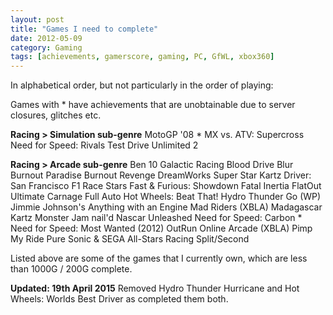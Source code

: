 ```yaml
---
layout: post
title: "Games I need to complete"
date: 2012-05-09
category: Gaming
tags: [achievements, gamerscore, gaming, PC, GfWL, xbox360]
---
```


In alphabetical order, but not particularly in the order of playing:

Games with * have achievements that are unobtainable due to server closures, glitches etc.

<strong>Racing &gt; Simulation sub-genre</strong>
MotoGP '08 *
MX vs. ATV: Supercross
Need for Speed: Rivals
Test Drive Unlimited 2

<strong>Racing &gt; Arcade sub-genre</strong>
Ben 10 Galactic Racing
Blood Drive
Blur
Burnout Paradise
Burnout Revenge
DreamWorks Super Star Kartz
Driver: San Francisco
F1 Race Stars
Fast &amp; Furious: Showdown
Fatal Inertia
FlatOut Ultimate Carnage
Full Auto
Hot Wheels: Beat That!
Hydro Thunder Go (WP)
Jimmie Johnson's Anything with an Engine
Mad Riders (XBLA)
Madagascar Kartz
Monster Jam
nail'd
Nascar Unleashed
Need for Speed: Carbon *
Need for Speed: Most Wanted (2012)
OutRun Online Arcade (XBLA)
Pimp My Ride
Pure
Sonic &amp; SEGA All-Stars Racing
Split/Second

Listed above are some of the games that I currently own, which are less than 1000G / 200G complete.

<strong>Updated: 19th April 2015</strong>
Removed Hydro Thunder Hurricane and Hot Wheels: Worlds Best Driver as completed them both.
